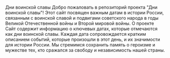 Дни воинской славы
Добро пожаловать в репозиторий проекта "Дни воинской славы"! Этот сайт посвящен важным датам в истории России, связанным с воинской славой и подвигами советского народа в годы Великой Отечественной войны и Второй мировой войны.
О проекте
Сайт содержит информацию о ключевых датах, которые отмечаются как дни воинской славы. Каждая дата сопровождается кратким описанием событий, которые произошли в этот день, и их значимости для истории России. Мы стремимся сохранить память о героизме и мужестве тех, кто сражался за свободу и независимость нашей страны.
